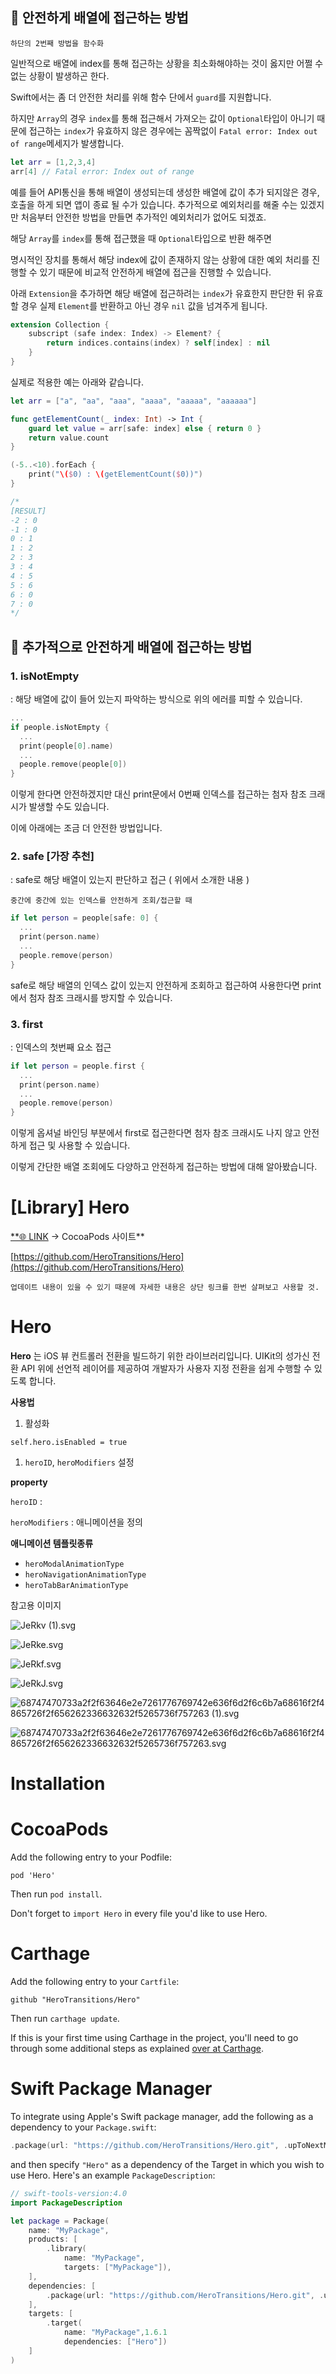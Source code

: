 ## 📌 안전하게 배열에 접근하는 방법

`하단의 2번째 방법을 함수화`

일반적으로 배열에 index를 통해 접근하는 상황을 최소화해야하는 것이 옳지만 어쩔 수 없는 상황이 발생하곤 한다.

Swift에서는 좀 더 안전한 처리를 위해 함수 단에서 `guard`를 지원합니다.

하지만 `Array`의 경우 `index`를 통해 접근해서 가져오는 값이 `Optional`타입이 아니기 때문에 접근하는 `index`가 유효하지 않은 경우에는 꼼짝없이 `Fatal error: Index out of range`메세지가 발생합니다.

```swift
let arr = [1,2,3,4]
arr[4] // Fatal error: Index out of range
```

예를 들어 API통신을 통해 배열이 생성되는데 생성한 배열에 값이 추가 되지않은 경우, 호출을 하게 되면 앱이 종료 될 수가 있습니다. 추가적으로 예외처리를 해줄 수는 있겠지만 처음부터 안전한 방법을 만들면 추가적인 예외처리가 없어도 되겠죠.

해당 `Array`를 `index`를 통해 접근했을 때 `Optional`타입으로 반환 해주면

명시적인 장치를 통해서 해당 index에 값이 존재하지 않는 상황에 대한 예외 처리를 진행할 수 있기 때문에 비교적 안전하게 배열에 접근을 진행할 수 있습니다.

아래 `Extension`을 추가하면 해당 배열에 접근하려는 `index`가 유효한지 판단한 뒤 유효할 경우 실제 `Element`를 반환하고 아닌 경우 `nil` 값을 넘겨주게 됩니다.

```swift
extension Collection {
    subscript (safe index: Index) -> Element? {
        return indices.contains(index) ? self[index] : nil
    }
}
```

실제로 적용한 예는 아래와 같습니다.

```swift
let arr = ["a", "aa", "aaa", "aaaa", "aaaaa", "aaaaaa"]

func getElementCount(_ index: Int) -> Int {
    guard let value = arr[safe: index] else { return 0 }
    return value.count
}

(-5..<10).forEach {
    print("\($0) : \(getElementCount($0))")
}

/*
[RESULT]
-2 : 0
-1 : 0
0 : 1
1 : 2
2 : 3
3 : 4
4 : 5
5 : 6
6 : 0
7 : 0
*/

```

## 📌 추가적으로 안전하게 배열에 접근하는 방법

### **1. isNotEmpty**

: 해당 배열에 값이 들어 있는지 파악하는 방식으로 위의 에러를 피할 수 있습니다.

```swift
...
if people.isNotEmpty {
  ...
  print(people[0].name)
  ...
  people.remove(people[0])
}
```

이렇게 한다면 안전하겠지만 대신 print문에서 0번째 인덱스를 접근하는 첨자 참조 크래시가 발생할 수도 있습니다.

이에 아래에는 조금 더 안전한 방법입니다.

### **2. safe [가장 추천]**

: safe로 해당 배열이 있는지 판단하고 접근 ( 위에서 소개한 내용 )

`중간에 중간에 있는 인덱스를 안전하게 조회/접근할 때`

```swift
if let person = people[safe: 0] {
  ...
  print(person.name)
  ...
  people.remove(person)
}
```

safe로 해당 배열의 인덱스 값이 있는지 안전하게 조회하고 접근하여 사용한다면 print에서 첨자 참조 크래시를 방지할 수 있습니다.

### **3. first**

: 인덱스의 첫번째 요소 접근

```swift
if let person = people.first {
  ...
  print(person.name)
  ...
  people.remove(person)
}
```

이렇게 옵셔널 바인딩 부분에서 first로 접근한다면 첨자 참조 크래시도 나지 않고 안전하게 접근 및 사용할 수 있습니다.

이렇게 간단한 배열 조회에도 다양하고 안전하게 접근하는 방법에 대해 알아봤습니다.

# [Library] **Hero**

[\*\*🌐 LINK](https://cocoapods.org/pods/Hero) → CocoaPods 사이트\*\*

[https://github.com/HeroTransitions/Hero](https://github.com/HeroTransitions/Hero)

`업데이트 내용이 있을 수 있기 때문에 자세한 내용은 상단 링크를 한번 살펴보고 사용할 것.`

# Hero

**Hero** 는 iOS 뷰 컨트롤러 전환을 빌드하기 위한 라이브러리입니다. UIKit의 성가신 전환 API 위에 선언적 레이어를 제공하여 개발자가 사용자 지정 전환을 쉽게 수행할 수 있도록 합니다.

**사용법**

1. 활성화

`self.hero.isEnabled = true`

1. `heroID`, `heroModifiers` 설정

**property**

`heroID` :

`heroModifiers` : 애니메이션을 정의

**애니메이션 템플릿종류**

- `heroModalAnimationType`
- `heroNavigationAnimationType`
- `heroTabBarAnimationType`

참고용 이미지

![JeRkv (1).svg](<https://s3-us-west-2.amazonaws.com/secure.notion-static.com/ea2bc88f-cbdd-41db-a33b-dced027e9f5b/JeRkv_(1).svg>)

![JeRke.svg](https://s3-us-west-2.amazonaws.com/secure.notion-static.com/d7934878-5333-4a7b-9161-7e09e1e7e080/JeRke.svg)

![JeRkf.svg](https://s3-us-west-2.amazonaws.com/secure.notion-static.com/0a577e50-6a2f-4b88-8df4-6bbd10abd14f/JeRkf.svg)

![JeRkJ.svg](https://s3-us-west-2.amazonaws.com/secure.notion-static.com/74bfdd22-b6ce-4df5-ad9f-15a8163bdcfe/JeRkJ.svg)

![68747470733a2f2f63646e2e7261776769742e636f6d2f6c6b7a68616f2f4865726f2f656262336632632f5265736f757263 (1).svg](<https://s3-us-west-2.amazonaws.com/secure.notion-static.com/c84f6f7e-3b43-4c6f-a92a-bbe1e39b2171/68747470733a2f2f63646e2e7261776769742e636f6d2f6c6b7a68616f2f4865726f2f656262336632632f5265736f757263_(1).svg>)

![68747470733a2f2f63646e2e7261776769742e636f6d2f6c6b7a68616f2f4865726f2f656262336632632f5265736f757263.svg](https://s3-us-west-2.amazonaws.com/secure.notion-static.com/6e9e4dd6-8deb-478d-a7ab-cd76b80cff43/68747470733a2f2f63646e2e7261776769742e636f6d2f6c6b7a68616f2f4865726f2f656262336632632f5265736f757263.svg)

# Installation

# CocoaPods

Add the following entry to your Podfile:

`pod 'Hero'`

Then run `pod install`.

Don't forget to `import Hero` in every file you'd like to use Hero.

# Carthage

Add the following entry to your `Cartfile`:

```
github "HeroTransitions/Hero"
```

Then run `carthage update`.

If this is your first time using Carthage in the project, you'll need to go through some additional steps as explained [over at Carthage](https://github.com/Carthage/Carthage#adding-frameworks-to-an-application).

# Swift Package Manager

To integrate using Apple's Swift package manager, add the following as a dependency to your `Package.swift`:

```swift
.package(url: "https://github.com/HeroTransitions/Hero.git", .upToNextMajor(from: "1.3.0"))
```

and then specify `"Hero"` as a dependency of the Target in which you wish to use Hero. Here's an example `PackageDescription`:

```swift
// swift-tools-version:4.0
import PackageDescription

let package = Package(
    name: "MyPackage",
    products: [
        .library(
            name: "MyPackage",
            targets: ["MyPackage"]),
    ],
    dependencies: [
        .package(url: "https://github.com/HeroTransitions/Hero.git", .upToNextMajor(from: "1.6.1"))
    ],
    targets: [
        .target(
            name: "MyPackage",1.6.1
            dependencies: ["Hero"])
    ]
)
```
